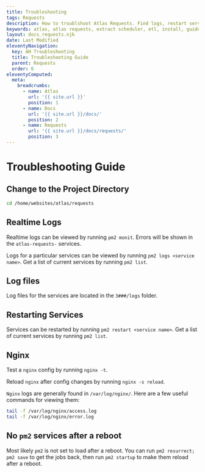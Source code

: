 ```yaml
---
title: Troubleshooting
tags: Requests
description: How to troublshoot Atlas Requests. Find logs, restart services and debug.
keywords: atlas, atlas requests, extract scheduler, etl, install, guide, ubuntu server, troubleshooting
layout: docs_requests.njk
date: Last Modified
eleventyNavigation:
  key: AH Troubleshooting
  title: Troubleshooting Guide
  parent: Requests
  order: 6
eleventyComputed:
  meta:
    breadcrumbs:
      - name: Atlas
        url: '{{ site.url }}'
        position: 1
      - name: Docs
        url: '{{ site.url }}/docs/'
        position: 2
      - name: Requests
        url: '{{ site.url }}/docs/requests/'
        position: 3
---
```


# Troubleshooting Guide

## Change to the Project Directory

```bash
cd /home/websites/atlas/requests
```

## Realtime Logs

Realtime logs can be viewed by running `pm2 monit`. Errors will be shown in the `atlas-requests-` services.

Logs for a particular services can be viewed by running `pm2 logs <service name>`. Get a list of current services by running `pm2 list`.

## Log files

Log files for the services are located in the `3###/logs` folder.

## Restarting Services

Services can be restarted by running `pm2 restart <service name>`. Get a list of current services by running `pm2 list`.

## Nginx

Test a `nginx` config by running `nginx -t`.

Reload `nginx` after config changes by running `nginx -s reload`.

`Nginx` logs are generally found in `/var/log/nginx/`. Here are a few useful commands for viewing them:

```bash
tail -f /var/log/nginx/access.log
tail -f /var/log/nginx/error.log
```

## No `pm2` services after a reboot

Most likely `pm2` is not set to load after a reboot. You can run `pm2 resurrect; pm2 save` to get the jobs back, then run `pm2 startup` to make them reload after a reboot.
